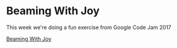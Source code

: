 # Beaming With Joy

This week we're doing a fun exercise from Google Code Jam 2017

[Beaming With Joy](https://code.google.com/codejam/contest/5314486/dashboard#s=p2)
